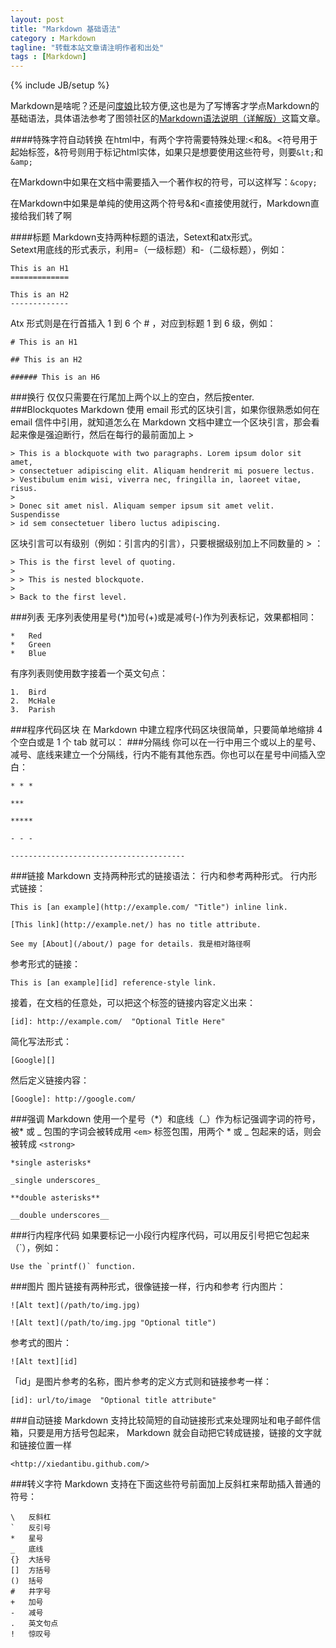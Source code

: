 ```yaml
---
layout: post
title: "Markdown 基础语法"
category : Markdown
tagline: "转载本站文章请注明作者和出处"
tags : [Markdown]
---
```

{% include JB/setup %}

Markdown是啥呢？还是问[度娘](http://baike.baidu.com/view/2311114.htm "Markdown")比较方便,这也是为了写博客才学点Markdown的基础语法，具体语法参考了图领社区的[Markdown语法说明（详解版）](http://www.ituring.com.cn/article/504)这篇文章。

####特殊字符自动转换
在html中，有两个字符需要特殊处理:<和&。<符号用于起始标签，&符号则用于标记html实体，如果只是想要使用这些符号，则要`&lt;`和`&amp;`

在Markdown中如果在文档中需要插入一个著作权的符号，可以这样写：`&copy;`

在Markdown中如果是单纯的使用这两个符号&和<直接使用就行，Markdown直接给我们转了啊

####标题
Markdown支持两种标题的语法，Setext和atx形式。    
Setext用底线的形式表示，利用=（一级标题）和-（二级标题），例如：

	This is an H1
	=============

	This is an H2
	-------------

Atx 形式则是在行首插入 1 到 6 个 # ，对应到标题 1 到 6 级，例如：

	# This is an H1

	## This is an H2

	###### This is an H6

###换行
仅仅只需要在行尾加上两个以上的空白，然后按enter.  
###Blockquotes
Markdown 使用 email 形式的区块引言，如果你很熟悉如何在 email 信件中引用，就知道怎么在 Markdown 文档中建立一个区块引言，那会看起来像是强迫断行，然后在每行的最前面加上 >  

	> This is a blockquote with two paragraphs. Lorem ipsum dolor sit amet,
	> consectetuer adipiscing elit. Aliquam hendrerit mi posuere lectus.
	> Vestibulum enim wisi, viverra nec, fringilla in, laoreet vitae, risus.
	> 
	> Donec sit amet nisl. Aliquam semper ipsum sit amet velit. Suspendisse
	> id sem consectetuer libero luctus adipiscing.

区块引言可以有级别（例如：引言内的引言），只要根据级别加上不同数量的 > ：

	> This is the first level of quoting.
	>
	> > This is nested blockquote.
	>
	> Back to the first level.

###列表
无序列表使用星号(\*)加号(\+)或是减号(\-)作为列表标记，效果都相同：

	*   Red
	*   Green
	*   Blue

有序列表则使用数字接着一个英文句点：

	1.  Bird
	2.  McHale
	3.  Parish


        
###程序代码区块
在 Markdown 中建立程序代码区块很简单，只要简单地缩排 4 个空白或是 1 个 tab 就可以：
###分隔线
你可以在一行中用三个或以上的星号、减号、底线来建立一个分隔线，行内不能有其他东西。你也可以在星号中间插入空白：

	* * *

	***

	*****

	- - -

	---------------------------------------
###链接
Markdown 支持两种形式的链接语法： 行内和参考两种形式。
行内形式链接：

	This is [an example](http://example.com/ "Title") inline link.

	[This link](http://example.net/) has no title attribute.

	See my [About](/about/) page for details. 我是相对路径啊
参考形式的链接：

	This is [an example][id] reference-style link.

接着，在文档的任意处，可以把这个标签的链接内容定义出来：

	[id]: http://example.com/  "Optional Title Here"	

简化写法形式：

	[Google][]

然后定义链接内容：

	[Google]: http://google.com/

###强调
Markdown 使用一个星号（\*）和底线（\_）作为标记强调字词的符号，被\* 或 \_ 包围的字词会被转成用 `<em>` 标签包围，用两个 \* 或 \_ 包起来的话，则会被转成 `<strong>`

	*single asterisks*

	_single underscores_

	**double asterisks**

	__double underscores__

###行内程序代码
如果要标记一小段行内程序代码，可以用反引号把它包起来（\`），例如：

	Use the `printf()` function.

###图片
图片链接有两种形式，很像链接一样，行内和参考
行内图片：

	![Alt text](/path/to/img.jpg)

	![Alt text](/path/to/img.jpg "Optional title")
参考式的图片：

	![Alt text][id]
「id」是图片参考的名称，图片参考的定义方式则和链接参考一样：

	[id]: url/to/image  "Optional title attribute"
###自动链接
Markdown 支持比较简短的自动链接形式来处理网址和电子邮件信箱，只要是用方括号包起来， Markdown 就会自动把它转成链接，链接的文字就和链接位置一样

	<http://xiedantibu.github.com/>

###转义字符
Markdown 支持在下面这些符号前面加上反斜杠来帮助插入普通的符号：

	\   反斜杠
	`   反引号
	*   星号
	_   底线
	{}  大括号
	[]  方括号
	()  括号
	#   井字号
	+   加号
	-   减号
	.   英文句点
	!   惊叹号
